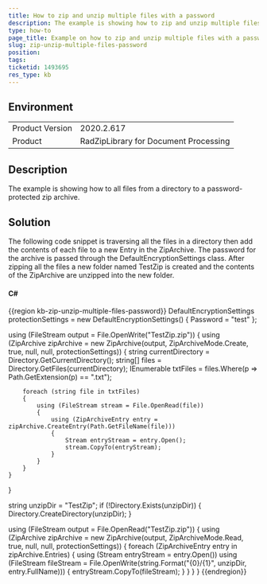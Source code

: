 ```yaml
---
title: How to zip and unzip multiple files with a password
description: The example is showing how to zip and unzip multiple files with a password.
type: how-to
page_title: Example on how to zip and unzip multiple files with a password
slug: zip-unzip-multiple-files-password
position: 
tags: 
ticketid: 1493695
res_type: kb
---
```


## Environment
<table>
	<tbody>
		<tr>
			<td>Product Version</td>
			<td>2020.2.617</td>
		</tr>
		<tr>
			<td>Product</td>
			<td>RadZipLibrary for Document Processing</td>
		</tr>
	</tbody>
</table>


## Description
The example is showing how to all files from a directory to a password-protected zip archive.

## Solution

The following code snippet is traversing all the files in a directory then add the contents of each file to a new Entry in the ZipArchive. The password for the archive is passed through the DefaultEncryptionSettings class. After zipping all the files a new folder named TestZip is created and the contents of the ZipArchive are unzipped into the new folder.

#### __C#__

{{region kb-zip-unzip-multiple-files-password}}
DefaultEncryptionSettings protectionSettings = new DefaultEncryptionSettings() { Password = "test" };

using (FileStream output = File.OpenWrite("TestZip.zip"))
{
    using (ZipArchive zipArchive = new ZipArchive(output, ZipArchiveMode.Create, true, null, null, protectionSettings))
    {
        string currentDirectory = Directory.GetCurrentDirectory();
        string[] files = Directory.GetFiles(currentDirectory);
        IEnumerable<string> txtFiles = files.Where(p => Path.GetExtension(p) == ".txt");

        foreach (string file in txtFiles)
        {
            using (FileStream stream = File.OpenRead(file))
            {
                using (ZipArchiveEntry entry = zipArchive.CreateEntry(Path.GetFileName(file)))
                {
                    Stream entryStream = entry.Open();
                    stream.CopyTo(entryStream);
                }
            }
        }
    }
}

string unzipDir = "TestZip";
if (!Directory.Exists(unzipDir))
{
    Directory.CreateDirectory(unzipDir);
}

using (FileStream output = File.OpenRead("TestZip.zip"))
{
    using (ZipArchive zipArchive = new ZipArchive(output, ZipArchiveMode.Read, true, null, null, protectionSettings))
    {
        foreach (ZipArchiveEntry entry in zipArchive.Entries)
        {
            using (Stream entryStream = entry.Open())
            using (FileStream fileStream = File.OpenWrite(string.Format("{0}/{1}", unzipDir, entry.FullName)))
            {
                entryStream.CopyTo(fileStream);
            }
        }
    }
}
{{endregion}}

